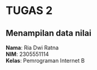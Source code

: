 # TUGAS 2
## Menampilan data nilai

**Nama**: Ria Dwi Ratna  
**NIM**: 2305551114  
**Kelas**: Pemrograman Internet B
